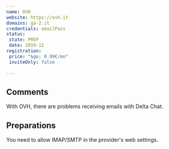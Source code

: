 ```yaml
---
name: OVH
website: https://ovh.it
domains: ga-2.it
credentials: emailPass
status:
 state: PREP
 date: 2019-12
registration:
 price: "&ge; 0.99€/mo"
 inviteOnly: false
 
---
```


## Comments

With OVH, there are problems receiving emails with Delta Chat.

## Preparations

You need to allow IMAP/SMTP in the provider's web settings.

